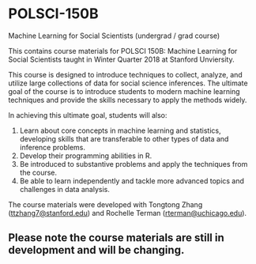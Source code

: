 # POLSCI-150B
Machine Learning for Social Scientists (undergrad / grad course)

This contains course materials for POLSCI 150B: Machine Learning for Social Scientists taught in Winter Quarter 2018 at Stanford Unviersity. 

This course is designed to introduce techniques to collect, analyze, and utilize large collections of data for social science inferences. The ultimate goal of the course is to introduce students to modern machine learning techniques and provide the skills necessary to apply the methods widely.

In achieving this ultimate goal, students will also:
1) Learn about core concepts in machine learning and statistics, developing skills that are transferable to other types of data and inference problems.
2) Develop their programming abilities in R.
3) Be introduced to substantive problems and apply the techniques from the course.
4) Be able to learn independently and tackle more advanced topics and challenges in data analysis.

The course materials were developed with Tongtong Zhang (ttzhang7@stanford.edu) and Rochelle Terman (rterman@uchicago.edu). 

## Please note the course materials are still in development and will be changing. 
